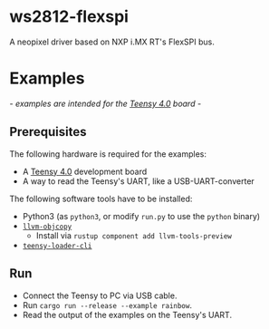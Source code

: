 # ws2812-flexspi
A neopixel driver based on NXP i.MX RT's FlexSPI bus.



# Examples

*- examples are intended for the [Teensy 4.0](https://www.pjrc.com/store/teensy40.html) board -*

## Prerequisites

The following hardware is required for the examples:
- A [Teensy 4.0](https://www.pjrc.com/store/teensy40.html) development board
- A way to read the Teensy's UART, like a USB-UART-converter

The following software tools have to be installed:
- Python3 (as `python3`, or modify `run.py` to use the `python` binary)
- [`llvm-objcopy`](https://github.com/rust-lang/rust/issues/85658)
  - Install via `rustup component add llvm-tools-preview`
- [`teensy-loader-cli`](https://www.pjrc.com/teensy/loader_cli.html)


## Run

- Connect the Teensy to PC via USB cable.
- Run `cargo run --release --example rainbow`.
- Read the output of the examples on the Teensy's UART.
